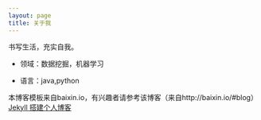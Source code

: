```yaml
---
layout: page
title: 关于我 
---
```


书写生活，充实自我。


- 领域：数据挖掘，机器学习

- 语言：java,python


<p>
本博客模板来自baixin.io，有兴趣者请参考该博客（来自http://baixin.io/#blog） 
<a href="http://baixin.io/2016/10/jekyll_tutorials1/"> Jekyll 搭建个人博客 </a>